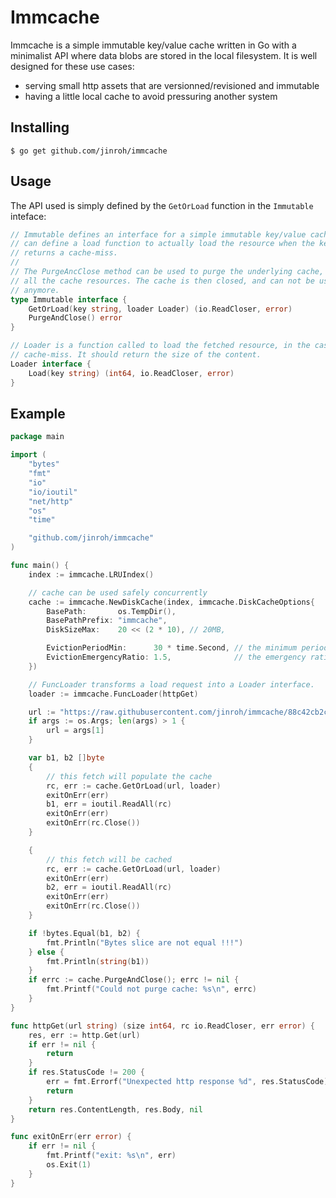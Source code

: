 Immcache
========

Immcache is a simple immutable key/value cache written in Go with a minimalist
API where data blobs are stored in the local filesystem. It is well designed for these use cases:

- serving small http assets that are versionned/revisioned and immutable
- having a little local cache to avoid pressuring another system


Installing
----------

```
$ go get github.com/jinroh/immcache
```


Usage
-----

The API used is simply defined by the `GetOrLoad` function in the `Immutable` inteface:

```go
// Immutable defines an interface for a simple immutable key/value cache that
// can define a load function to actually load the resource when the key
// returns a cache-miss.
//
// The PurgeAncClose method can be used to purge the underlying cache, cleaning
// all the cache resources. The cache is then closed, and can not be used
// anymore.
type Immutable interface {
    GetOrLoad(key string, loader Loader) (io.ReadCloser, error)
    PurgeAndClose() error
}

// Loader is a function called to load the fetched resource, in the case of a
// cache-miss. It should return the size of the content.
Loader interface {
    Load(key string) (int64, io.ReadCloser, error)
}
```


Example
-------

```go
package main

import (
    "bytes"
    "fmt"
    "io"
    "io/ioutil"
    "net/http"
    "os"
    "time"

    "github.com/jinroh/immcache"
)

func main() {
    index := immcache.LRUIndex()

    // cache can be used safely concurrently
    cache := immcache.NewDiskCache(index, immcache.DiskCacheOptions{
        BasePath:       os.TempDir(),
        BasePathPrefix: "immcache",
        DiskSizeMax:    20 << (2 * 10), // 20MB,

        EvictionPeriodMin:      30 * time.Second, // the minimum period allowed to evit the cache
        EvictionEmergencyRatio: 1.5,              // the emergency ratio at which point an eviction is scheduled immediatly
    })

    // FuncLoader transforms a load request into a Loader interface.
    loader := immcache.FuncLoader(httpGet)

    url := "https://raw.githubusercontent.com/jinroh/immcache/88c42cb2cdd32c8188b3716ac633d780500a1272/README.md"
    if args := os.Args; len(args) > 1 {
        url = args[1]
    }

    var b1, b2 []byte
    {
        // this fetch will populate the cache
        rc, err := cache.GetOrLoad(url, loader)
        exitOnErr(err)
        b1, err = ioutil.ReadAll(rc)
        exitOnErr(err)
        exitOnErr(rc.Close())
    }

    {
        // this fetch will be cached
        rc, err := cache.GetOrLoad(url, loader)
        exitOnErr(err)
        b2, err = ioutil.ReadAll(rc)
        exitOnErr(err)
        exitOnErr(rc.Close())
    }

    if !bytes.Equal(b1, b2) {
        fmt.Println("Bytes slice are not equal !!!")
    } else {
        fmt.Println(string(b1))
    }
    if errc := cache.PurgeAndClose(); errc != nil {
        fmt.Printf("Could not purge cache: %s\n", errc)
    }
}

func httpGet(url string) (size int64, rc io.ReadCloser, err error) {
    res, err := http.Get(url)
    if err != nil {
        return
    }
    if res.StatusCode != 200 {
        err = fmt.Errorf("Unexpected http response %d", res.StatusCode)
        return
    }
    return res.ContentLength, res.Body, nil
}

func exitOnErr(err error) {
    if err != nil {
        fmt.Printf("exit: %s\n", err)
        os.Exit(1)
    }
}
```
